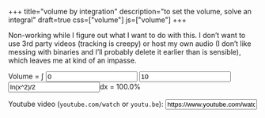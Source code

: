 +++
title="volume by integration"
description="to set the volume, solve an integral"
draft=true
css=["volume"]
js=["volume"]
+++

Non-working while I figure out what I want to do with this. I don’t want to use
3rd party videos (tracking is creepy) or host my own audio (I don’t like messing
with binaries and I’ll probably delete it earlier than is sensible), which
leaves me at kind of an impasse.

<div id="volume-input">
Volume = <span id="int">∫
<input type="number" id="bottom-limit-value" value="0">
<input type="number" id="top-limit-value" value="10">
</span><input type="text" id="formula-input" value="ln(x^2)/2"></input>dx
= <span id="integration-result">100.0%</span>
</div>

Youtube video (`youtube.com/watch` or `youtu.be`): <input id="yt-input" value="https://www.youtube.com/watch?v=dQw4w9WgXcQ">

<div id=video"></div>
